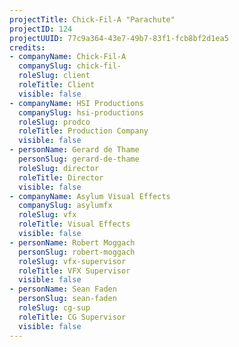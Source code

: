 ```yaml
---
projectTitle: Chick-Fil-A "Parachute"
projectID: 124
projectUUID: 77c9a364-43e7-49b7-83f1-fcb8bf2d1ea5
credits:
- companyName: Chick-Fil-A
  companySlug: chick-fil-
  roleSlug: client
  roleTitle: Client
  visible: false
- companyName: HSI Productions
  companySlug: hsi-productions
  roleSlug: prodco
  roleTitle: Production Company
  visible: false
- personName: Gerard de Thame
  personSlug: gerard-de-thame
  roleSlug: director
  roleTitle: Director
  visible: false
- companyName: Asylum Visual Effects
  companySlug: asylumfx
  roleSlug: vfx
  roleTitle: Visual Effects
  visible: false
- personName: Robert Moggach
  personSlug: robert-moggach
  roleSlug: vfx-supervisor
  roleTitle: VFX Supervisor
  visible: false
- personName: Sean Faden
  personSlug: sean-faden
  roleSlug: cg-sup
  roleTitle: CG Supervisor
  visible: false
---
```

